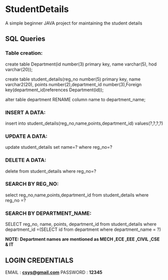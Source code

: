 # StudentDetails
A simple beginner JAVA project for maintaining the student details

## SQL Queries
### Table creation:
create table Department(id number(3) primary key, name varchar(5), hod varchar(20));

create table student_details(reg_no number(5) primary key, name varchar2(20), points number(2),department_id number(3),Foreign key(department_id)references Department(id));

alter table department RENAME column name to department_name;

### INSERT A DATA:
insert into student_details(reg_no,name,points,department_id) values(?,?,?,?)

### UPDATE A DATA:
update student_details set name=? where reg_no=?

### DELETE A DATA:
delete from student_details where reg_no=?

### SEARCH BY REG_NO:
select reg_no,name,points,department_id from student_details  where reg_no =?

### SEARCH BY DEPARTMENT_NAME:
SELECT  reg_no, name, points, department_id from student_details where department_id =(SELECT id from department where department_name = ?)

**NOTE: Department names are mentioned as MECH ,ECE ,EEE ,CIVIL ,CSE & IT**

## **LOGIN CREDENTIALS**
EMAIL    : **csys@gmail.com**
PASSWORD : **12345**
